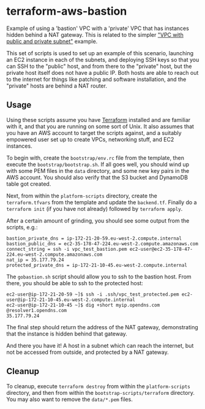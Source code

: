 # terraform-aws-bastion
Example of using a 'bastion' VPC with a 'private' VPC that has instances hidden behind a NAT gateway.
This is related to the simpler ["VPC with public and private subnet"](https://github.com/LeapBeyond/terraform-aws-vpc)
example.

This set of scripts is used to set up an example of this scenario, launching an EC2
instance in each of the subnets, and deploying SSH keys so that you can SSH to the
"public" host, and from there to the "private" host, but the private host itself does
not have a public IP. Both hosts are able to reach out to the internet for things like
patching and software installation, and the "private" hosts are behind a NAT router.

## Usage
Using these scripts assume you have [Terraform](https://terraform.io)
installed and are familiar with it, and that you are running on some sort of Unix.
It also assumes that you have an AWS account to target the scripts against, and
a suitably empowered user set up to create VPCs, networking stuff, and EC2 instances.

To begin with, create the `bootstrap/env.rc` file from the template,
then execute the `bootstrap/bootstrap.sh`. If all goes well, you should wind up with some PEM
files in the `data` directory, and some new key pairs in the AWS account. You should also
verify that the S3 bucket and DynamoDB table got created.

Next, from within the `platform-scripts` directory, create the `terraform.tfvars` from the template
and update the `backend.tf`. Finally do a `terraform init` (if you have not already) followed by `terraform apply`.

After a certain amount of grinding, you should see some output from the scripts, e.g.:

```
bastion_private_dns = ip-172-21-20-59.eu-west-2.compute.internal
bastion_public_dns = ec2-35-178-47-224.eu-west-2.compute.amazonaws.com
connect_string = ssh -i vpc_test_bastion.pem ec2-user@ec2-35-178-47-224.eu-west-2.compute.amazonaws.com
nat_ip = 35.177.79.24
protected_private_dns = ip-172-21-10-45.eu-west-2.compute.internal
```

The `gobastion.sh` script should allow you to ssh to the bastion host. From there, you should
be able to ssh to the protected host:

```
ec2-user@ip-172-21-20-59 ~]$ ssh -i .ssh/vpc_test_protected.pem ec2-user@ip-172-21-10-45.eu-west-2.compute.internal
ec2-user@ip-172-21-10-45 ~]$ dig +short myip.opendns.com @resolver1.opendns.com
35.177.79.24
```

The final step should return the address of the NAT gateway, demonstrating that the instance is hidden behind that gateway.

And there you have it! A host in a subnet which can reach the internet, but not be accessed from outside, and protected by a NAT gateway.


## Cleanup
To cleanup, execute `terraform destroy` from within the `platform-scripts` directory, and then from within the `bootstrap-scripts/terraform`
directory. You may also want to remove the `data/*.pem` files.
